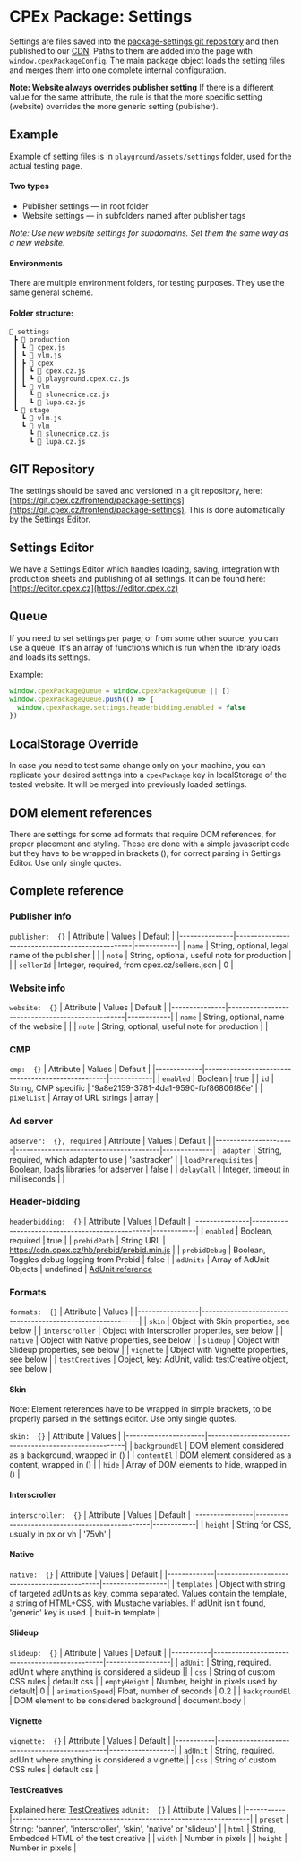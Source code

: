 # CPEx Package: Settings
Settings are files saved into the [package-settings git repository](https://git.cpex.cz/frontend/package-settings) and then published to our [CDN](cdn.cpex.cz). Paths to them are added into the page with `window.cpexPackageConfig`.
The main package object loads the setting files and merges them into one complete internal configuration.

**Note: Website always overrides publisher setting**
If there is a different value for the same attribute, the rule is that the more specific setting (website) overrides the more generic setting (publisher).

## Example
Example of setting files is in `playground/assets/settings` folder, used for the actual testing page.

#### Two types
- Publisher settings ― in root folder
- Website settings ― in subfolders named after publisher tags

*Note: Use new website settings for subdomains. Set them the same way as a new website.*

#### Environments
There are multiple environment folders, for testing purposes. They use the same general scheme.

#### Folder structure:
```
📂 settings
 ┣ 📂 production
 ┃ ┗ 📜 cpex.js
 ┃ ┗ 📜 vlm.js
 ┃ ┣ 📂 cpex
 ┃ ┃ ┗ 📜 cpex.cz.js
 ┃ ┃ ┗ 📜 playground.cpex.cz.js
 ┃ ┗ 📂 vlm
 ┃   ┗ 📜 slunecnice.cz.js
 ┃   ┗ 📜 lupa.cz.js
 ┗ 📂 stage
   ┗ 📜 vlm.js
   ┗ 📂 vlm
     ┗ 📜 slunecnice.cz.js
     ┗ 📜 lupa.cz.js
```

## GIT Repository
The settings should be saved and versioned in a git repository, here: [https://git.cpex.cz/frontend/package-settings](https://git.cpex.cz/frontend/package-settings). This is done automatically by the Settings Editor.

## Settings Editor
We have a Settings Editor which handles loading, saving, integration with production sheets and publishing of all settings.
It can be found here: [https://editor.cpex.cz](https://editor.cpex.cz)

## Queue
If you need to set settings per page, or from some other source, you can use a queue. It's an array of functions which is run when the library loads and loads its settings.

Example:
```js
window.cpexPackageQueue = window.cpexPackageQueue || []
window.cpexPackageQueue.push(() => {
  window.cpexPackage.settings.headerbidding.enabled = false
})
```

## LocalStorage Override
In case you need to test same change only on your machine, you can replicate your desired settings into a `cpexPackage` key in localStorage of the tested website.
It will be merged into previously loaded settings.

## DOM element references
There are settings for some ad formats that require DOM references, for proper placement and styling.
These are done with a simple javascript code but they have to be wrapped in brackets (), for correct parsing in Settings Editor. Use only single quotes.

## Complete reference

### Publisher info
`publisher:  {}`
| Attribute     | Values                                          | Default    |
|---------------|-------------------------------------------------|------------|
| `name`        | String, optional, legal name of the publisher   |            |
| `note`        | String, optional, useful note for production    |            |
| `sellerId`    | Integer, required, from cpex.cz/sellers.json    | 0          |

### Website info
`website:  {}`
| Attribute     | Values                                          | Default    |
|---------------|-------------------------------------------------|------------|
| `name`        | String, optional, name of the website           |            |
| `note`        | String, optional, useful note for production    |            |

### CMP
`cmp:  {}`
| Attribute   | Values                                            | Default    |
|-------------|---------------------------------------------------|------------|
| `enabled`   | Boolean                                           | true       |
| `id`        | String, CMP specific  | '9a8e2159-3781-4da1-9590-fbf86806f86e' |
| `pixelList` | Array of URL strings                              | array      |

### Ad server
`adserver:  {}, required`
| Attribute            | Values                                 | Default      |
|----------------------|----------------------------------------|--------------|
| `adapter`           | String, required, which adapter to use | 'sastracker' |
| `loadPrerequisites`  | Boolean, loads libraries for adserver  | false        |
| `delayCall`          | Integer, timeout in milliseconds       |              |

### Header-bidding
`headerbidding:  {}`
| Attribute     | Values                                          | Default    |
|---------------|-------------------------------------------------|------------|
| `enabled`     | Boolean, required                               | true       |
| `prebidPath`  | String URL | https://cdn.cpex.cz/hb/prebid/prebid.min.js     |
| `prebidDebug` | Boolean, Toggles debug logging from Prebid      | false      |
| `adUnits`     | Array of AdUnit Objects                         | undefined  |
[AdUnit reference](https://docs.prebid.org/dev-docs/adunit-reference.html)

### Formats
`formats:  {}`
| Attribute       | Values                                                     |
|-----------------|------------------------------------------------------------|
| `skin`          | Object with Skin properties, see below                     |
| `interscroller` | Object with Interscroller properties, see below            |
| `native`        | Object with Native properties, see below                   |
| `slideup`       | Object with Slideup properties, see below                  |
| `vignette`      | Object with Vignette properties, see below                 |
| `testCreatives` | Object, key: AdUnit, valid: testCreative object, see below |

#### Skin
Note: Element references have to be wrapped in simple brackets, to be properly parsed in the settings editor. Use only single quotes.

`skin:  {}`
| Attribute            | Values                                                |
|----------------------|-------------------------------------------------------|
| `backgroundEl`       | DOM element considered as a background, wrapped in () |
| `contentEl`          | DOM element considered as a content, wrapped in ()    |
| `hide`               | Array of DOM elements to hide, wrapped in ()          |

#### Interscroller
`interscroller:  {}`
| Attribute      | Values                                         | Default    |
|----------------|------------------------------------------------|------------|
| `height`       | String for CSS, usually in px or vh            | '75vh'     |

#### Native
`native:  {}`
| Attribute   | Values                                      | Default          |
|-------------|---------------------------------------------|------------------|
| `templates` | Object with string of targeted adUnits as key, comma separated. Values contain the template, a string of HTML+CSS, with Mustache variables. If adUnit isn't found, 'generic' key is used. | built-in template |

#### Slideup
`slideup:  {}`
| Attribute | Values                                        | Default          |
|-----------|-----------------------------------------------|------------------|
| `adUnit`  | String, required. adUnit where anything is considered a slideup ||
| `css`     | String of custom CSS rules                    | default css      |
| `emptyHeight` | Number, height in pixels used by default| 0                |
| `animationSpeed`| Float, number of seconds                | 0.2              |
| `backgroundEl`  | DOM element to be considered background | document.body    |

#### Vignette
`vignette:  {}`
| Attribute | Values                                        | Default          |
|-----------|-----------------------------------------------|------------------|
| `adUnit`  | String, required. adUnit where anything is considered a vignette||
| `css`     | String of custom CSS rules                    | default css      |

#### TestCreatives
Explained here: [TestCreatives](./FORMATS.md#testing)
`adUnit:  {}`
| Attribute | Values                                                           |
|-----------|------------------------------------------------------------------|
| `preset`  | String: 'banner', 'interscroller', 'skin', 'native' or 'slideup' |
| `html`    | String, Embedded HTML of the test creative                       |
| `width`   | Number in pixels                                                 |
| `height`  | Number in pixels                                                 |
